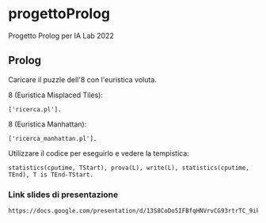 # progettoProlog
Progetto Prolog per IA Lab 2022

## Prolog

Caricare il puzzle dell'8 con l'euristica voluta.

8 (Euristica Misplaced Tiles):
```
['ricerca.pl'].
```
8 (Euristica Manhattan):
```
['ricerca_manhattan.pl'].
```

Utilizzare il codice per eseguirlo e vedere la tempistica:
```
statistics(cputime, TStart), prova(L), write(L), statistics(cputime, TEnd), T is TEnd-TStart.
```

### Link slides di presentazione
```
https://docs.google.com/presentation/d/13S8CoDo5IFBfqHNVrvCG93rtrTC_9ikhPv1X8IMZOJo/edit#slide=id.p
```